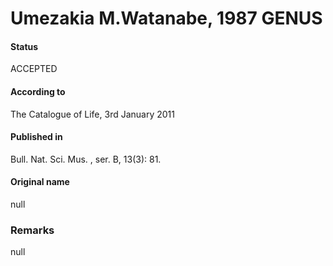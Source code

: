 # Umezakia M.Watanabe, 1987 GENUS

#### Status
ACCEPTED

#### According to
The Catalogue of Life, 3rd January 2011

#### Published in
Bull. Nat. Sci. Mus. , ser. B, 13(3): 81.

#### Original name
null

### Remarks
null